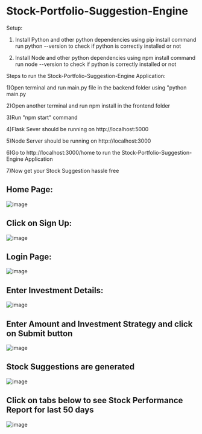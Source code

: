 # Stock-Portfolio-Suggestion-Engine

Setup:
1) Install Python and other python dependencies using pip install command
run python --version to check if python is correctly installed or not

2) Install Node and other python dependencies using npm install command
run node --version to check if python is correctly installed or not

Steps to run the Stock-Portfolio-Suggestion-Engine Application:


1)Open terminal and run main.py file in the backend folder using "python main.py

2)Open another terminal and run npm install in the frontend folder 

3)Run "npm start" command

4)Flask Sever should be running on http://localhost:5000

5)Node Server should be running on http://localhost:3000

6)Go to http://localhost:3000/home to run the Stock-Portfolio-Suggestion-Engine Application

7)Now get your Stock Suggestion hassle free


## Home Page:

![image](https://user-images.githubusercontent.com/25058430/58074097-2dab0800-7b59-11e9-8385-e740f8dc41ab.png)

## Click on Sign Up:

![image](https://user-images.githubusercontent.com/25058430/58074197-7c58a200-7b59-11e9-91f9-c597e6c18b32.png)

## Login Page:

![image](https://user-images.githubusercontent.com/25058430/58074231-95615300-7b59-11e9-9ebb-207d5e4f310c.png)

## Enter Investment Details:

![image](https://user-images.githubusercontent.com/25058430/58074257-a8742300-7b59-11e9-8ca8-e242ad428bfb.png)

## Enter Amount and Investment Strategy and click on Submit button

![image](https://user-images.githubusercontent.com/25058430/58074290-c6da1e80-7b59-11e9-9b6f-78209b863f6c.png)

## Stock Suggestions are generated

![image](https://user-images.githubusercontent.com/25058430/58074336-ea9d6480-7b59-11e9-9f6c-21c7421db2b3.png)

## Click on tabs below to see Stock Performance Report for last 50 days

![image](https://user-images.githubusercontent.com/25058430/58074428-19b3d600-7b5a-11e9-964e-2157b87c7480.png)


